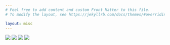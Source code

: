 ```yaml
---
# Feel free to add content and custom Front Matter to this file.
# To modify the layout, see https://jekyllrb.com/docs/themes/#overriding-theme-defaults

layout: misc
---
```


<img id="photo" src="https://drive.google.com/uc?id=1LxkiH2i_5pxLQNQ8l9BIaDQrKCp9pHZ7" />
<img id="photo" src="https://drive.google.com/uc?id=156HGCrXldXtmXpO_OgdOhYBOd06lWZU_" />
<img id="photo" src="https://drive.google.com/uc?id=1bpnBcK65zX9nBDI59zt3WFNg6sPvCnhb" />
<img id="photo" src="https://drive.google.com/uc?id=1tvO9tk7g-wRLKCQEpgJLXilbRID2BpmC" />